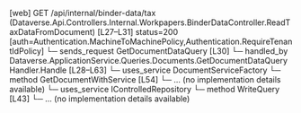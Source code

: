 [web] GET /api/internal/binder-data/tax  (Dataverse.Api.Controllers.Internal.Workpapers.BinderDataController.ReadTaxDataFromDocument)  [L27–L31] status=200 [auth=Authentication.MachineToMachinePolicy,Authentication.RequireTenantIdPolicy]
  └─ sends_request GetDocumentDataQuery [L30]
    └─ handled_by Dataverse.ApplicationService.Queries.Documents.GetDocumentDataQueryHandler.Handle [L28–L63]
      └─ uses_service DocumentServiceFactory
        └─ method GetDocumentWithService [L54]
          └─ ... (no implementation details available)
      └─ uses_service IControlledRepository<DocumentVersion>
        └─ method WriteQuery [L43]
          └─ ... (no implementation details available)

